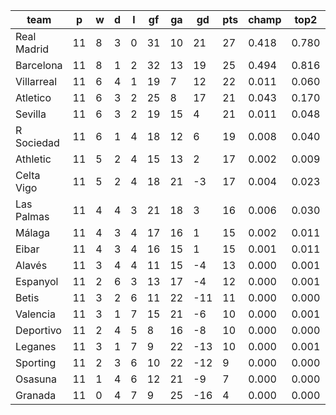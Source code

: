 |    team     | p  | w | d | l | gf | ga | gd  | pts | champ | top2  | top3  | top4  |  5-7  | bot4  | bot3  | bot2  |
|-------------|----|---|---|---|----|----|-----|-----|-------|-------|-------|-------|-------|-------|-------|-------|
| Real Madrid | 11 | 8 | 3 | 0 | 31 | 10 |  21 |  27 | 0.418 | 0.780 | 0.900 | 0.951 | 0.043 | 0.000 | 0.000 | 0.000|
| Barcelona   | 11 | 8 | 1 | 2 | 32 | 13 |  19 |  25 | 0.494 | 0.816 | 0.920 | 0.960 | 0.036 | 0.000 | 0.000 | 0.000|
| Villarreal  | 11 | 6 | 4 | 1 | 19 |  7 |  12 |  22 | 0.011 | 0.060 | 0.178 | 0.319 | 0.337 | 0.006 | 0.002 | 0.001|
| Atletico    | 11 | 6 | 3 | 2 | 25 |  8 |  17 |  21 | 0.043 | 0.170 | 0.405 | 0.570 | 0.276 | 0.001 | 0.000 | 0.000|
| Sevilla     | 11 | 6 | 3 | 2 | 19 | 15 |   4 |  21 | 0.011 | 0.048 | 0.148 | 0.272 | 0.339 | 0.011 | 0.006 | 0.002|
| R Sociedad  | 11 | 6 | 1 | 4 | 18 | 12 |   6 |  19 | 0.008 | 0.040 | 0.124 | 0.238 | 0.338 | 0.013 | 0.006 | 0.002|
| Athletic    | 11 | 5 | 2 | 4 | 15 | 13 |   2 |  17 | 0.002 | 0.009 | 0.039 | 0.083 | 0.207 | 0.060 | 0.033 | 0.013|
| Celta Vigo  | 11 | 5 | 2 | 4 | 18 | 21 |  -3 |  17 | 0.004 | 0.023 | 0.079 | 0.161 | 0.295 | 0.025 | 0.014 | 0.006|
| Las Palmas  | 11 | 4 | 4 | 3 | 21 | 18 |   3 |  16 | 0.006 | 0.030 | 0.099 | 0.194 | 0.321 | 0.019 | 0.009 | 0.003|
| Málaga      | 11 | 4 | 3 | 4 | 17 | 16 |   1 |  15 | 0.002 | 0.011 | 0.038 | 0.083 | 0.206 | 0.065 | 0.037 | 0.017|
| Eibar       | 11 | 4 | 3 | 4 | 16 | 15 |   1 |  15 | 0.001 | 0.011 | 0.044 | 0.096 | 0.231 | 0.051 | 0.029 | 0.013|
| Alavés      | 11 | 3 | 4 | 4 | 11 | 15 |  -4 |  13 | 0.000 | 0.001 | 0.011 | 0.025 | 0.094 | 0.182 | 0.115 | 0.059|
| Espanyol    | 11 | 2 | 6 | 3 | 13 | 17 |  -4 |  12 | 0.000 | 0.001 | 0.006 | 0.015 | 0.073 | 0.229 | 0.150 | 0.082|
| Betis       | 11 | 3 | 2 | 6 | 11 | 22 | -11 |  11 | 0.000 | 0.000 | 0.002 | 0.007 | 0.040 | 0.341 | 0.240 | 0.141|
| Valencia    | 11 | 3 | 1 | 7 | 15 | 21 |  -6 |  10 | 0.000 | 0.001 | 0.004 | 0.015 | 0.076 | 0.235 | 0.153 | 0.084|
| Deportivo   | 11 | 2 | 4 | 5 |  8 | 16 |  -8 |  10 | 0.000 | 0.000 | 0.001 | 0.003 | 0.025 | 0.481 | 0.366 | 0.238|
| Leganes     | 11 | 3 | 1 | 7 |  9 | 22 | -13 |  10 | 0.000 | 0.001 | 0.002 | 0.005 | 0.030 | 0.410 | 0.293 | 0.184|
| Sporting    | 11 | 2 | 3 | 6 | 10 | 22 | -12 |   9 | 0.000 | 0.000 | 0.001 | 0.003 | 0.017 | 0.513 | 0.395 | 0.262|
| Osasuna     | 11 | 1 | 4 | 6 | 12 | 21 |  -9 |   7 | 0.000 | 0.000 | 0.000 | 0.002 | 0.014 | 0.560 | 0.440 | 0.306|
| Granada     | 11 | 0 | 4 | 7 |  9 | 25 | -16 |   4 | 0.000 | 0.000 | 0.000 | 0.001 | 0.003 | 0.797 | 0.711 | 0.586|
